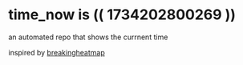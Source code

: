 # time_now is (( 1734202800269 ))

an automated repo that shows the currnent time

inspired by [breakingheatmap](https://github.com/breakingheatmap/breakingheatmap)